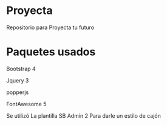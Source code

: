 # Proyecta

Repositorio para Proyecta tu futuro

# Paquetes usados

Bootstrap 4

Jquery 3

popperjs

FontAwesome 5


Se utilizó La plantilla SB Admin 2 Para darle un estilo de cajón
